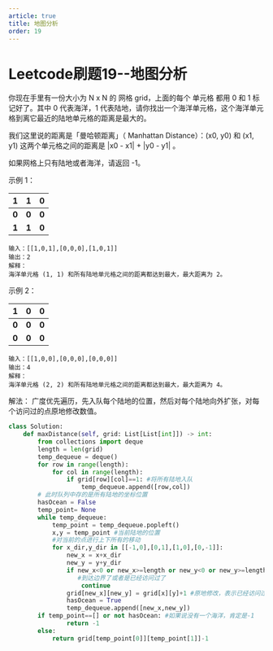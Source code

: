 ```yaml
---
article: true
title: 地图分析
order: 19
---
```


# Leetcode刷题19--地图分析

你现在手里有一份大小为 N x N 的 网格 grid，上面的每个 单元格 都用 0 和 1 标记好了。其中 0 代表海洋，1 代表陆地，请你找出一个海洋单元格，这个海洋单元格到离它最近的陆地单元格的距离是最大的。

我们这里说的距离是「曼哈顿距离」（ Manhattan Distance）：(x0, y0) 和 (x1, y1) 这两个单元格之间的距离是 |x0 - x1| + |y0 - y1| 。

如果网格上只有陆地或者海洋，请返回 -1。

 

示例 1：

|   1   |   1   |   0   |
| :---: | :---: | :---: |
| **0** | **0** | **0** |
| **1** | **1** | **0** |

```
输入：[[1,0,1],[0,0,0],[1,0,1]]
输出：2
解释： 
海洋单元格 (1, 1) 和所有陆地单元格之间的距离都达到最大，最大距离为 2。
```



示例 2：

|   1   |   0   |   0   |
| :---: | :---: | :---: |
| **0** | **0** | **0** |
| **0** | **0** | **0** |

```
输入：[[1,0,0],[0,0,0],[0,0,0]]
输出：4
解释： 
海洋单元格 (2, 2) 和所有陆地单元格之间的距离都达到最大，最大距离为 4。
```





解法： 广度优先遍历，先入队每个陆地的位置，然后对每个陆地向外扩张，对每个访问过的点原地修改数值。

```python
class Solution:
    def maxDistance(self, grid: List[List[int]]) -> int:
        from collections import deque
        length = len(grid)
        temp_dequeue = deque()
        for row in range(length):
            for col in range(length):
                if grid[row][col]==1: #将所有陆地入队
                    temp_dequeue.append([row,col])
        # 此时队列中存的是所有陆地的坐标位置
        hasOcean = False
        temp_point= None
        while temp_dequeue:
            temp_point = temp_dequeue.popleft()
            x,y = temp_point #当前陆地的位置
            #对当前的点进行上下所有的移动
            for x_dir,y_dir in [[-1,0],[0,1],[1,0],[0,-1]]:
                new_x = x+x_dir
                new_y = y+y_dir
                if new_x<0 or new_x>=length or new_y<0 or new_y>=length or grid[new_x][new_y]!=0:
                   #到达边界了或者是已经访问过了
                    continue
                grid[new_x][new_y] = grid[x][y]+1 #原地修改，表示已经访问过了 数值+1
                hasOcean = True
                temp_dequeue.append([new_x,new_y])
        if temp_point==[] or not hasOcean: #如果说没有一个海洋，肯定是-1
                return -1
        else:
            return grid[temp_point[0]][temp_point[1]]-1
```




